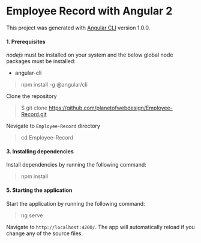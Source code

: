 Employee Record with Angular 2
=================================

This project was generated with [Angular CLI](https://github.com/angular/angular-cli) version 1.0.0.

#### 1. Prerequisites

*nodejs* must be installed on your system and the below global node packages must be installed:

- angular-cli 

> npm install -g @angular/cli


Clone the repository 

> $ git clone https://github.com/planetofwebdesign/Employee-Record.git

Nevigate to `Employee-Record` directory 

> cd Employee-Record


#### 3. Installing dependencies

Install dependencies by running the following command:

> npm install


#### 5. Starting the application

Start the application by running the following command:

> ng serve

 Navigate to `http://localhost:4200/`. The app will automatically reload if you change any of the source files.

